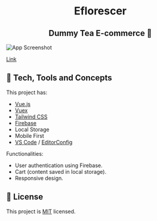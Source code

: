 <h1 align="center">
    Eflorescer
</h1>

<h2 align="center">
  Dummy Tea E-commerce 🍵
</h2>

![App Screenshot](https://res.cloudinary.com/voss/image/upload/v1616095568/readme_logos/preview-eflorescer_smjw9w.png)

[Link](https://eflorescer.netlify.app)

## 🚀 Tech, Tools and Concepts

This project has:

- [Vue.js](https://vuejs.org/)
- [Vuex](https://vuex.vuejs.org/)
- [Tailwind CSS](https://tailwindcss.com/)
- [Firebase](https://firebase.google.com/)
- Local Storage
- Mobile First
- [VS Code](https://code.visualstudio.com/) / [EditorConfig](https://marketplace.visualstudio.com/items?itemName=EditorConfig.EditorConfig)

Functionalities:

- User authentication using Firebase.
- Cart (content saved in local storage).
- Responsive design.

## 📝 License

This project is [MIT](https://github.com/vbertazzo/Eflorescer/blob/main/LICENSE) licensed.
